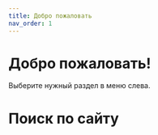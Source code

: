 ```yaml
---
title: Добро пожаловать
nav_order: 1
---
```


# Добро пожаловать!

Выберите нужный раздел в меню слева.

# Поиск по сайту
<div id="search"></div>
<link href="https://unpkg.com/pagefind/pagefind-ui.css" rel="stylesheet">
<script src="https://unpkg.com/pagefind/pagefind-ui.js"></script>

<script>
  window.addEventListener('DOMContentLoaded', (event) => {
    new PagefindUI({
      element: "#search",
      showImages: false,
      resetStyles: false,
      translations: {
        placeholder: "Искать...",
        button: "Поиск",
        noResults: "Ничего не найдено",
        result: {
          result: "результат",
          results: "результатов"
        }
      }
    });
  });
</script>

<style>
  #search {
    margin-top: 2rem;
    margin-bottom: 2rem;
  }
  .pagefind-ui__search-input {
    width: 100%;
    max-width: 500px;
    padding: 0.5rem;
    font-size: 1rem;
    border-radius: 8px;
    border: 1px solid #ccc;
  }
  .pagefind-ui__result {
    margin-top: 1rem;
    padding: 1rem;
    border-radius: 8px;
    border: 1px solid #eee;
    background: #f9f9f9;
  }
</style>


